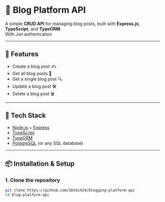 # 📝 Blog Platform API

A simple **CRUD API** for managing blog posts, built with **Express.js**, **TypeScript**, and **TypeORM**.  
With Jwt authentcation 

---

## 🚀 Features
- Create a blog post ✍️
- Get all blog posts 📖
- Get a single blog post 🔍
- Update a blog post 🛠️
- Delete a blog post 🗑️

---

## 📂 Tech Stack
- [Node.js](https://nodejs.org/) + [Express](https://expressjs.com/)
- [TypeScript](https://www.typescriptlang.org/)
- [TypeORM](https://typeorm.io/)
- [PostgreSQL](https://www.postgresql.org/) (or any SQL database)

---

## 📦 Installation & Setup

### 1. Clone the repository
```bash
git clone https://github.com/Sbtech24/blogging-platform-api
cd blog-platform-api
